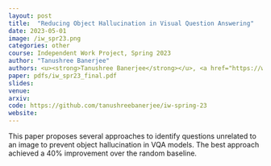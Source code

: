 ```yaml
---
layout: post
title:  "Reducing Object Hallucination in Visual Question Answering"
date: 2023-05-01
image: /iw_spr23.png
categories: other
course: Independent Work Project, Spring 2023
author: "Tanushree Banerjee"
authors: <u><strong>Tanushree Banerjee</strong></u>, <a href="https://www.cs.princeton.edu/~olgarus/">Olga Russakovsky</a>
paper: pdfs/iw_spr23_final.pdf
slides:
venue: 
arxiv: 
code: https://github.com/tanushreebanerjee/iw-spring-23
website: 
---
```

This paper proposes several approaches to identify questions unrelated to an image to prevent object hallucination in VQA models. The best approach achieved a 40% improvement over the random baseline.
